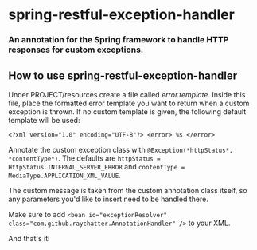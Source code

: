# spring-restful-exception-handler
### An annotation for the Spring framework to handle HTTP responses for custom exceptions.

## How to use spring-restful-exception-handler
Under PROJECT/resources create a file called *error.template*. Inside this file, place the formatted error template you want to return when a custom exception is thrown. If no custom template is given, the following default template will be used:

```<?xml version="1.0" encoding="UTF-8"?> <error> %s </error>```

Annotate the custom exception class with `@Exception(*httpStatus*, *contentType*)`.
The defaults are `httpStatus = HttpStatus.INTERNAL_SERVER_ERROR` and `contentType = MediaType.APPLICATION_XML_VALUE`.

The custom message is taken from the custom annotation class itself, so any parameters you'd like to insert need to be handled there.

Make sure to add `<bean id="exceptionResolver" class="com.github.raychatter.AnnotationHandler" />` to your XML.

And that's it!
